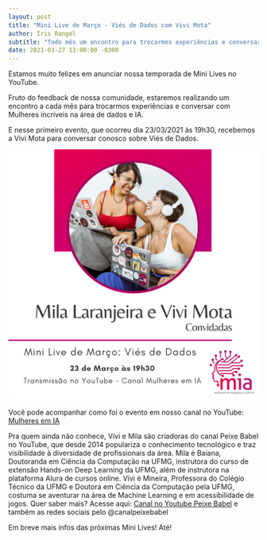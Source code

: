 ```yaml
---
layout: post
title: "Mini Live de Março - Viés de Dados com Vivi Mota"
author: Iris Rangel
subtitle: "Todo mês um encontro para trocarmos experiências e conversar com Mulheres incríveis na área de dados e IA. Vem com a gente!"
date: 2021-03-27 13:00:00 -0300
---
```


Estamos muito felizes em anunciar nossa temporada de Mini Lives no YouTube.

Fruto do feedback de nossa comunidade, estaremos realizando um encontro a cada mês para trocarmos experiências e conversar com Mulheres incríveis na área de dados e IA.

E nesse primeiro evento, que ocorreu dia 23/03/2021 às 19h30, recebemos a Vivi Mota para conversar conosco sobre Viés de Dados.

![Mini Live Marco](https://github.com/mulheres-em-ia/mulheres-em-ia.github.io/blob/main/_site/img/Mini%20Lives%20-%20Instagram.png)

Você pode acompanhar como foi o evento em nosso canal no YouTube: [Mulheres em IA](https://youtu.be/k_fOVk-o4Iw)

Pra quem ainda não conhece, Vivi e Mila são criadoras do canal Peixe Babel no YouTube, que desde 2014 populariza o conhecimento tecnológico e traz visibilidade à diversidade de profissionais da área.
Mila é Baiana, Doutoranda em Ciência da Computação na UFMG, instrutora do curso de extensão Hands-on Deep Learning da UFMG, além de instrutora na plataforma Alura de cursos online.
Vivi é Mineira, Professora do Colégio Técnico da UFMG e Doutora em Ciência da Computação pela UFMG, costuma se aventurar na área de Machine Learning e em acessibilidade de jogos.
Quer saber mais? Acesse aqui: [Canal no Youtube Peixe Babel](https://www.youtube.com/user/CanalPeixeBabel) e também as redes sociais pelo @canalpeixebabel

Em breve mais infos das próximas Mini Lives! Até!
